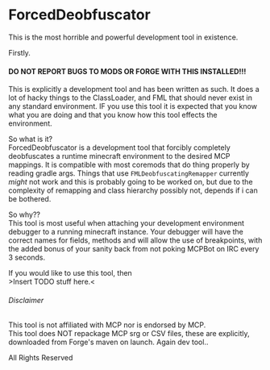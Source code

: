 ForcedDeobfuscator
==================
This is the most horrible and powerful development tool in existence.


Firstly.
#### DO NOT REPORT BUGS TO MODS OR FORGE WITH THIS INSTALLED!!!
This is explicitly a development tool and has been written as such.
It does a lot of hacky things to the ClassLoader, and FML that should
never exist in any standard environment. IF you use this tool
it is expected that you know what you are doing and that you know how
this tool effects the environment.

So what is it?<br/>
ForcedDeobfuscator is a development tool that forcibly completely deobfuscates
a runtime minecraft environment to the desired MCP mappings. It is
compatible with most coremods that do thing properly by reading gradle args.
Things that use `FMLDeobfuscatingRemapper` currently _might_ not work and this
is probably going to be worked on, but due to the complexity of remapping and
class hierarchy possibly not, depends if i can be bothered.

So why??<br/>
This tool is most useful when attaching your development environment
debugger to a running minecraft instance. Your debugger will have the
correct names for fields, methods and will allow the use of breakpoints,
with the added bonus of your sanity back from not poking MCPBot on IRC
every 3 seconds.

If you would like to use this tool, then <br/>>Insert TODO stuff here.<



###### Disclaimer
This tool is not affiliated with MCP nor is endorsed by MCP.<br/>
This tool does NOT repackage MCP srg or CSV files, these are explicitly,
downloaded from Forge's maven on launch. Again dev tool..


All Rights Reserved
